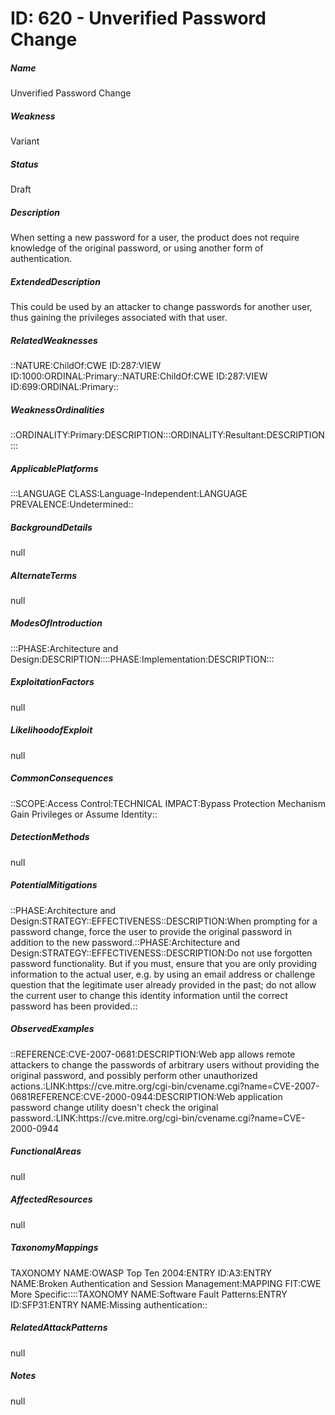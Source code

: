 # ID: 620 - Unverified Password Change
<h5>Name</h5>Unverified Password Change
<h5>Weakness</h5>Variant
<h5>Status</h5>Draft
<h5>Description</h5>When setting a new password for a user, the product does not require knowledge of the original password, or using another form of authentication.
<h5>ExtendedDescription</h5>This could be used by an attacker to change passwords for another user, thus gaining the privileges associated with that user.
<h5>RelatedWeaknesses</h5>::NATURE:ChildOf:CWE ID:287:VIEW ID:1000:ORDINAL:Primary::NATURE:ChildOf:CWE ID:287:VIEW ID:699:ORDINAL:Primary::
<h5>WeaknessOrdinalities</h5>::ORDINALITY:Primary:DESCRIPTION:::ORDINALITY:Resultant:DESCRIPTION:::
<h5>ApplicablePlatforms</h5>:::LANGUAGE CLASS:Language-Independent:LANGUAGE PREVALENCE:Undetermined::
<h5>BackgroundDetails</h5>null
<h5>AlternateTerms</h5>null
<h5>ModesOfIntroduction</h5>:::PHASE:Architecture and Design:DESCRIPTION::::PHASE:Implementation:DESCRIPTION:::
<h5>ExploitationFactors</h5>null
<h5>LikelihoodofExploit</h5>null
<h5>CommonConsequences</h5>::SCOPE:Access Control:TECHNICAL IMPACT:Bypass Protection Mechanism Gain Privileges or Assume Identity::
<h5>DetectionMethods</h5>null
<h5>PotentialMitigations</h5>::PHASE:Architecture and Design:STRATEGY::EFFECTIVENESS::DESCRIPTION:When prompting for a password change, force the user to provide the original password in addition to the new password.::PHASE:Architecture and Design:STRATEGY::EFFECTIVENESS::DESCRIPTION:Do not use forgotten password functionality. But if you must, ensure that you are only providing information to the actual user, e.g. by using an email address or challenge question that the legitimate user already provided in the past; do not allow the current user to change this identity information until the correct password has been provided.::
<h5>ObservedExamples</h5>::REFERENCE:CVE-2007-0681:DESCRIPTION:Web app allows remote attackers to change the passwords of arbitrary users without providing the original password, and possibly perform other unauthorized actions.:LINK:https://cve.mitre.org/cgi-bin/cvename.cgi?name=CVE-2007-0681REFERENCE:CVE-2000-0944:DESCRIPTION:Web application password change utility doesn't check the original password.:LINK:https://cve.mitre.org/cgi-bin/cvename.cgi?name=CVE-2000-0944
<h5>FunctionalAreas</h5>null
<h5>AffectedResources</h5>null
<h5>TaxonomyMappings</h5>TAXONOMY NAME:OWASP Top Ten 2004:ENTRY ID:A3:ENTRY NAME:Broken Authentication and Session Management:MAPPING FIT:CWE More Specific::::TAXONOMY NAME:Software Fault Patterns:ENTRY ID:SFP31:ENTRY NAME:Missing authentication::
<h5>RelatedAttackPatterns</h5>null
<h5>Notes</h5>null

